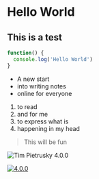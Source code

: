 # Hello World

## This is a test

```javascript
function() {
  console.log('Hello World')
}
```

* A new start
* into writing notes
* online for everyone

1. to read
2. and for me 
3. to express what is
4. happening in my head

> This will be fun

 ![Tim Pietrusky 4.0.0](https://github.com/NERDDISCO/luminave/raw/master/luminave_glitch.gif)

 [![4.0.0](https://img.shields.io/badge/Notes-4.0-00f557.svg?style=flat)](https://github.com/timpietrusky/notes)
